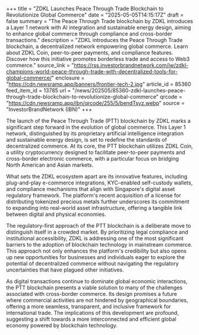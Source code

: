 +++
title = "ZDKL Launches Peace Through Trade Blockchain to Revolutionize Global Commerce"
date = "2025-05-05T14:15:17Z"
draft = false
summary = "The Peace Through Trade blockchain by ZDKL introduces a Layer 1 network with AI integration and sustainable energy design, aiming to enhance global commerce through compliance and cross-border transactions."
description = "ZDKL introduces the Peace Through Trade blockchain, a decentralized network empowering global commerce. Learn about ZDKL Coin, peer-to-peer payments, and compliance features. Discover how this initiative promotes borderless trade and access to Web3 commerce."
source_link = "https://rss.investorbrandnetwork.com/iw/zdkl-champions-world-peace-through-trade-with-decentralized-tools-for-global-commerce/"
enclosure = "https://cdn.newsramp.app/banners/frontier-tech-2.jpg"
article_id = 85360
feed_item_id = 13785
url = "/news/202505/85360-zdkl-launches-peace-through-trade-blockchain-to-revolutionize-global-commerce"
qrcode = "https://cdn.newsramp.app/ibn/qrcode/255/5/bendTsyz.webp"
source = "InvestorBrandNetwork (IBN)"
+++

<p>The launch of the Peace Through Trade (PTT) blockchain by ZDKL marks a significant step forward in the evolution of global commerce. This Layer 1 network, distinguished by its proprietary artificial intelligence integration and sustainable energy design, is set to redefine the standards of decentralized commerce. At its core, the PTT blockchain utilizes ZDKL Coin, a utility cryptocurrency designed to facilitate peer-to-peer payments and cross-border electronic commerce, with a particular focus on bridging North American and Asian markets.</p><p>What sets the ZDKL ecosystem apart are its innovative features, including plug-and-play e-commerce integrations, KYC-enabled self-custody wallets, and compliance mechanisms that align with Singapore's digital asset regulatory framework. The platform's recent acquisition of a license for distributing tokenized precious metals further underscores its commitment to expanding into real-world asset infrastructure, offering a tangible link between digital and physical economies.</p><p>The regulatory-first approach of the PTT blockchain is a deliberate move to distinguish itself in a crowded market. By prioritizing legal compliance and institutional accessibility, ZDKL is addressing one of the most significant barriers to the adoption of blockchain technology in mainstream commerce. This approach not only enhances the platform's credibility but also opens up new opportunities for businesses and individuals eager to explore the potential of decentralized commerce without navigating the regulatory uncertainties that have plagued other initiatives.</p><p>As digital transactions continue to dominate global economic interactions, the PTT blockchain presents a viable solution to many of the challenges associated with cross-border commerce. Its design promises a future where commercial activities are not hindered by geographical boundaries, offering a more seamless, transparent, and inclusive framework for international trade. The implications of this development are profound, suggesting a shift towards a more interconnected and efficient global economy powered by blockchain technology.</p>